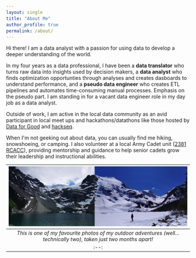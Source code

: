 ```yaml
---
layout: single
title: "About Me"
author_profile: true
permalink: /about/
---
```


Hi there! I am a data analyst with a passion for using data to develop a deeper understanding of the world.

In my four years as a data professional, I have been a **data translator** who turns raw data into insights used by decision makers, a **data analyst** who finds optimization opportunties through analyses and creates dasboards to understand performance, and a **pseudo data engineer** who creates ETL pipelines and automates time-consuming manual processes. Emphasis on the pseudo part. I am standing in for a vacant data engineer role in my day job as a data analyst.

Outside of work, I am active in the local data community as an avid participant in local meet ups and hackathons/datathons like those hosted by [Data for Good](https://dataforgood.ca/) and [hackseq](https://www.hackseq.com/).

When I'm not geeking out about data, you can usually find me hiking, snowshoeing, or camping. I also volunteer at a local Army Cadet unit ([2381 RCACC](https://2381armycadets.com/)), providing mentorship and guidance to help senior cadets grow their leadership and instructional abilities.

| ![Joffre Lakes 2019](..\assets\images\about-me-photo.jpg) |
|:--:| 
| *This is one of my favourite photos of my outdoor adventures (well... technically two), taken just two months apart!* |
|:--:| 